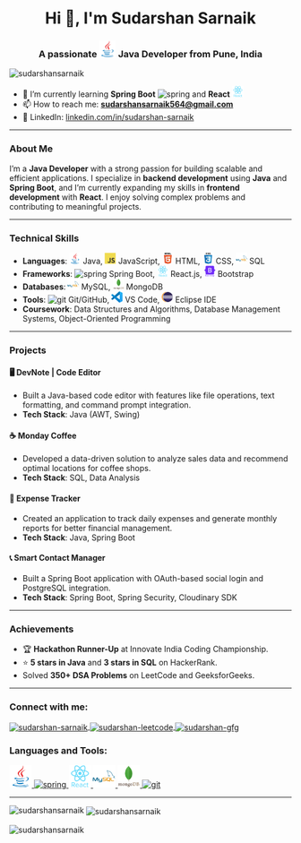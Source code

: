 <h1 align="center">Hi 👋, I'm Sudarshan Sarnaik</h1>
<h3 align="center">A passionate <img src="https://raw.githubusercontent.com/devicons/devicon/master/icons/java/java-original.svg" alt="java" width="30" height="30"/> Java Developer from Pune, India</h3>

<p align="left"> <img src="https://komarev.com/ghpvc/?username=sudarshansarnaik&label=Profile%20views&color=0e75b6&style=flat" alt="sudarshansarnaik" /> </p>

- 🌱 I’m currently learning **Spring Boot** <img src="https://www.vectorlogo.zone/logos/springio/springio-icon.svg" alt="spring" width="20" height="20"/> and **React** <img src="https://raw.githubusercontent.com/devicons/devicon/master/icons/react/react-original-wordmark.svg" alt="react" width="20" height="20"/>
- 📫 How to reach me: **sudarshansarnaik564@gmail.com**
- 🔗 LinkedIn: [linkedin.com/in/sudarshan-sarnaik](https://www.linkedin.com/in/sudarshan-sarnaik-35a163253/)

---

### **About Me**
I’m a **Java Developer** with a strong passion for building scalable and efficient applications. I specialize in **backend development** using **Java** and **Spring Boot**, and I’m currently expanding my skills in **frontend development** with **React**. I enjoy solving complex problems and contributing to meaningful projects.

---

### **Technical Skills**
- **Languages**: <img src="https://raw.githubusercontent.com/devicons/devicon/master/icons/java/java-original.svg" alt="java" width="20" height="20"/> Java, <img src="https://raw.githubusercontent.com/devicons/devicon/master/icons/javascript/javascript-original.svg" alt="javascript" width="20" height="20"/> JavaScript, <img src="https://raw.githubusercontent.com/devicons/devicon/master/icons/html5/html5-original-wordmark.svg" alt="html" width="20" height="20"/> HTML, <img src="https://raw.githubusercontent.com/devicons/devicon/master/icons/css3/css3-original-wordmark.svg" alt="css" width="20" height="20"/> CSS, <img src="https://raw.githubusercontent.com/devicons/devicon/master/icons/mysql/mysql-original-wordmark.svg" alt="mysql" width="20" height="20"/> SQL
- **Frameworks**: <img src="https://www.vectorlogo.zone/logos/springio/springio-icon.svg" alt="spring" width="20" height="20"/> Spring Boot, <img src="https://raw.githubusercontent.com/devicons/devicon/master/icons/react/react-original-wordmark.svg" alt="react" width="20" height="20"/> React.js, <img src="https://raw.githubusercontent.com/devicons/devicon/master/icons/bootstrap/bootstrap-plain-wordmark.svg" alt="bootstrap" width="20" height="20"/> Bootstrap
- **Databases**: <img src="https://raw.githubusercontent.com/devicons/devicon/master/icons/mysql/mysql-original-wordmark.svg" alt="mysql" width="20" height="20"/> MySQL, <img src="https://raw.githubusercontent.com/devicons/devicon/master/icons/mongodb/mongodb-original-wordmark.svg" alt="mongodb" width="20" height="20"/> MongoDB
- **Tools**: <img src="https://www.vectorlogo.zone/logos/git-scm/git-scm-icon.svg" alt="git" width="20" height="20"/> Git/GitHub, <img src="https://raw.githubusercontent.com/devicons/devicon/master/icons/vscode/vscode-original.svg" alt="vscode" width="20" height="20"/> VS Code, <img src="https://raw.githubusercontent.com/devicons/devicon/master/icons/eclipse/eclipse-original.svg" alt="eclipse" width="20" height="20"/> Eclipse IDE
- **Coursework**: Data Structures and Algorithms, Database Management Systems, Object-Oriented Programming

---

### **Projects**
#### 🖥️ **DevNote | Code Editor**
- Built a Java-based code editor with features like file operations, text formatting, and command prompt integration.
- **Tech Stack**: Java (AWT, Swing)

#### ☕ **Monday Coffee**
- Developed a data-driven solution to analyze sales data and recommend optimal locations for coffee shops.
- **Tech Stack**: SQL, Data Analysis

#### 💸 **Expense Tracker**
- Created an application to track daily expenses and generate monthly reports for better financial management.
- **Tech Stack**: Java, Spring Boot

#### 📞 **Smart Contact Manager**
- Built a Spring Boot application with OAuth-based social login and PostgreSQL integration.
- **Tech Stack**: Spring Boot, Spring Security, Cloudinary SDK

---

### **Achievements**
- 🏆 **Hackathon Runner-Up** at Innovate India Coding Championship.
- ⭐ **5 stars in Java** and **3 stars in SQL** on HackerRank.
- Solved **350+ DSA Problems** on LeetCode and GeeksforGeeks.

---

<h3 align="left">Connect with me:</h3>
<p align="left">
  <a href="https://linkedin.com/in/sudarshan-sarnaik-35a163253" target="blank">
    <img align="center" src="https://raw.githubusercontent.com/rahuldkjain/github-profile-readme-generator/master/src/images/icons/Social/linked-in-alt.svg" alt="sudarshan-sarnaik" height="30" width="40" />
  </a>
  <a href="https://leetcode.com/u/sudarshan2001/" target="blank">
    <img align="center" src="https://raw.githubusercontent.com/rahuldkjain/github-profile-readme-generator/master/src/images/icons/Social/leet-code.svg" alt="sudarshan-leetcode" height="30" width="40" />
  </a>
  <a href="https://www.geeksforgeeks.org/user/sudarshansarnaik564/" target="blank">
    <img align="center" src="https://raw.githubusercontent.com/rahuldkjain/github-profile-readme-generator/master/src/images/icons/Social/geeks-for-geeks.svg" alt="sudarshan-gfg" height="30" width="40" />
  </a>
</p>

<h3 align="left">Languages and Tools:</h3>
<p align="left">
  <a href="https://www.java.com" target="_blank" rel="noreferrer"> <img src="https://raw.githubusercontent.com/devicons/devicon/master/icons/java/java-original.svg" alt="java" width="40" height="40"/> </a>
  <a href="https://spring.io/" target="_blank" rel="noreferrer"> <img src="https://www.vectorlogo.zone/logos/springio/springio-icon.svg" alt="spring" width="40" height="40"/> </a>
  <a href="https://reactjs.org/" target="_blank" rel="noreferrer"> <img src="https://raw.githubusercontent.com/devicons/devicon/master/icons/react/react-original-wordmark.svg" alt="react" width="40" height="40"/> </a>
  <a href="https://www.mysql.com/" target="_blank" rel="noreferrer"> <img src="https://raw.githubusercontent.com/devicons/devicon/master/icons/mysql/mysql-original-wordmark.svg" alt="mysql" width="40" height="40"/> </a>
  <a href="https://www.mongodb.com/" target="_blank" rel="noreferrer"> <img src="https://raw.githubusercontent.com/devicons/devicon/master/icons/mongodb/mongodb-original-wordmark.svg" alt="mongodb" width="40" height="40"/> </a>
  <a href="https://git-scm.com/" target="_blank" rel="noreferrer"> <img src="https://www.vectorlogo.zone/logos/git-scm/git-scm-icon.svg" alt="git" width="40" height="40"/> </a>
</p>

---

<p><img align="left" src="https://github-readme-stats.vercel.app/api/top-langs?username=sudarshansarnaik&show_icons=true&locale=en&layout=compact" alt="sudarshansarnaik" /></p>

<p>&nbsp;<img align="center" src="https://github-readme-stats.vercel.app/api?username=sudarshansarnaik&show_icons=true&locale=en" alt="sudarshansarnaik" /></p>

<p><img align="center" src="https://github-readme-streak-stats.herokuapp.com/?user=sudarshansarnaik&" alt="sudarshansarnaik" /></p>

